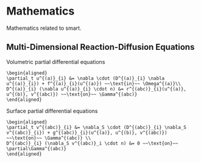 # Mathematics

Mathematics related to smart.

## Multi-Dimensional Reaction-Diffusion Equations

Volumetric partial differential equations

```{math}
\begin{aligned}
\partial_t u^{(a)}_{i} &= \nabla \cdot (D^{(a)}_{i} \nabla u^{(a)}_{i}) + f^{(a)}_{i}(u^{(a)}) ~~\text{in}~~ \Omega^{(a)}\\
D^{(a)}_{i} (\nabla u^{(a)}_{i} \cdot n) &= r^{(abc)}_{i}(u^{(a)}, u^{(b)}, v^{(abc)}) ~~\text{on}~~ \Gamma^{(abc)}
\end{aligned}
```

Surface partial differential equations

```{math}
\begin{aligned}
\partial_t v^{(abc)}_{i} &= \nabla_S \cdot (D^{(abc)}_{i} \nabla_S v^{(abc)}_{i}) + g^{(abc)}_{i}(u^{(a)}, u^{(b)}, v^{(abc)}) ~~\text{on}~~ \Gamma^{(abc)} \\
D^{(abc)}_{i} (\nabla_S v^{(abc)}_i \cdot n) &= 0 ~~\text{on}~~ \partial\Gamma^{(abc)}
\end{aligned}
```
